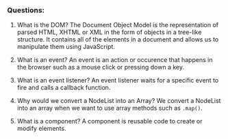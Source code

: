 ### Questions:
1. What is the DOM?
The Document Object Model is the representation of parsed HTML, XHTML or XML in the form of objects in a tree-like structure. It contains all of the elements in a document and allows us to manipulate them using JavaScript.

2. What is an event?
An event is an action or occurence that happens in the browser such as a mouse click or pressing down a key.

3. What is an event listener?
An event listener waits for a specific event to fire and calls a callback function.

4. Why would we convert a NodeList into an Array?
We convert a NodeList into an array when we want to use array methods such as `.map()`.

5. What is a component? 
A component is reusable code to create or modify elements.